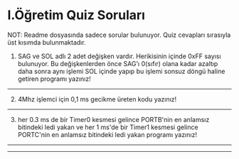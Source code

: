 # I.Öğretim Quiz Soruları

NOT: Readme dosyasında sadece sorular bulunuyor. Quiz cevapları sırasıyla üst kısımda bulunmaktadır.

1) SAG ve SOL adlı 2 adet değişken vardır. Herikisinin içinde 0xFF sayısı bulunuyor. Bu değişkenlerden önce SAG'ı 0(sıfır) olana kadar azaltıp daha sonra aynı işlemi SOL içinde yapıp bu işlemi sonsuz döngü haline getiren programı yazınız!
------------------------------------------------------
2) 4Mhz işlemci için 0,1 ms gecikme üreten kodu yazınız!
------------------------------------------------------
3) her 0.3 ms de bir Timer0 kesmesi gelince PORTB'nin en anlamsız bitindeki ledi yakan ve her 1 ms'de bir Timer1 kesmesi gelince PORTC'nin en anlamsız bitindeki ledi yakan programı yazınız!
------------------------------------------------------

------------------------------------------------------
